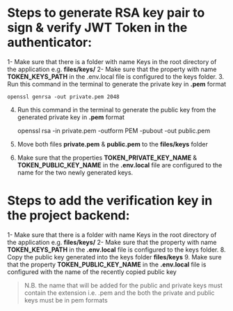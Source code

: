# Steps to generate RSA key pair to sign & verify JWT Token in the authenticator:

1- Make sure that there is a folder with name Keys in the root directory of the application e.g. **files/keys/**
2- Make sure that the property with name **TOKEN_KEYS_PATH** in the .env.local file is configured to the keys folder. 3. Run this command in the terminal to generate the private key in **.pem** format

    openssl genrsa -out private.pem 2048

4. Run this command in the terminal to generate the public key from the generated private key in **.pem** format

   openssl rsa -in private.pem -outform PEM -pubout -out public.pem

5. Move both files **private.pem** & **public.pem** to the **files/keys** folder
6. Make sure that the properties **TOKEN_PRIVATE_KEY_NAME** & **TOKEN_PUBLIC_KEY_NAME** in the **.env.local** file are configured to the name for the two newly generated keys.

# Steps to add the verification key in the project backend:

1- Make sure that there is a folder with name Keys in the root directory of the application e.g. **files/keys/**
2- Make sure that the property with name **TOKEN_KEYS_PATH** in the **.env.local** file is configured to the keys folder. 8. Copy the public key generated into the keys folder **files/keys** 9. Make sure that the property **TOKEN_PUBLIC_KEY_NAME** in the **.env.local** file is configured with the name of the recently copied public key

> N.B. the name that will be added for the public and private keys must
> contain the extension i.e. .pem and the both the private and public
> keys must be in pem formats
